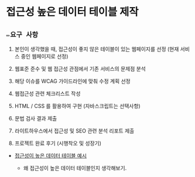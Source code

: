 # 접근성 높은 데이터 테이블 제작

## `✏️요구 사항`

1. 본인이 생각했을 때, 접근성이 좋지 않은 테이블이 있는 웹페이지를 선정 (현재 서비스 중인 웹페이지로 선정)

2. 웹표준 준수 및 웹 접근성 관점에서 기존 서비스의 문제점 분석

3. 해당 이슈를 WCAG 가이드라인에 맞춰 수정 계획 선정

4. 웹접근성 관련 체크리스트 작성

5. HTML / CSS 를 활용하여 구현 (자바스크립트는 선택사항)

6. 문법 검사 결과 제출

7. 라이트하우스에서 접근성 및 SEO 관련 분석 리포트 제출

8. 프로젝트 완료 후기 (시행착오 및 성장기)

- [접근성이 높은 데이터 테이블 예시](https://parcel.epost.go.kr/parcel/use_guide/charge_1.jsp)

  - 왜 접근성이 높은 데이터 테이블인지 생각해보기.
